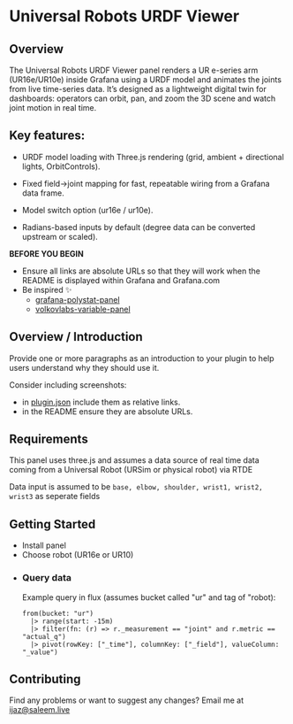 <!-- This README file is going to be the one displayed on the Grafana.com website for your plugin. Uncomment and replace the content here before publishing.

Remove any remaining comments before publishing as these may be displayed on Grafana.com -->

# Universal Robots URDF Viewer

## Overview

The Universal Robots URDF Viewer panel renders a UR e-series arm (UR16e/UR10e) inside Grafana using a URDF model and animates the joints from live time-series data. It’s designed as a lightweight digital twin for dashboards: operators can orbit, pan, and zoom the 3D scene and watch joint motion in real time.

## Key features:

- URDF model loading with Three.js rendering (grid, ambient + directional lights, OrbitControls).

- Fixed field→joint mapping for fast, repeatable wiring from a Grafana data frame.

- Model switch option (ur16e / ur10e).

- Radians-based inputs by default (degree data can be converted upstream or scaled).



**BEFORE YOU BEGIN**
- Ensure all links are absolute URLs so that they will work when the README is displayed within Grafana and Grafana.com
- Be inspired ✨
  - [grafana-polystat-panel](https://github.com/grafana/grafana-polystat-panel)
  - [volkovlabs-variable-panel](https://github.com/volkovlabs/volkovlabs-variable-panel)

## Overview / Introduction
Provide one or more paragraphs as an introduction to your plugin to help users understand why they should use it.

Consider including screenshots:
- in [plugin.json](https://grafana.com/developers/plugin-tools/reference/plugin-json#info) include them as relative links.
- in the README ensure they are absolute URLs.

## Requirements
This panel uses three.js and assumes a data source of real time data coming from a Universal Robot (URSim or physical robot) via RTDE  

Data input is assumed to be `base, elbow, shoulder, wrist1, wrist2, wrist3` as seperate fields

## Getting Started
- Install panel
- Choose robot (UR16e or UR10)
- ### Query data
  Example query in flux (assumes bucket called "ur" and tag of "robot):  
  ```
  from(bucket: "ur")
    |> range(start: -15m)
    |> filter(fn: (r) => r._measurement == "joint" and r.metric == "actual_q")
    |> pivot(rowKey: ["_time"], columnKey: ["_field"], valueColumn: "_value")
  ```
  



## Contributing
Find any problems or want to suggest any changes? Email me at [ijaz@saleem.live](mailto:ijaz@saleem.live)
